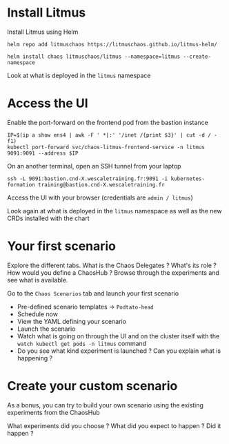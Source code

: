 
# Install Litmus


Install Litmus using Helm
```
helm repo add litmuschaos https://litmuschaos.github.io/litmus-helm/

helm install chaos litmuschaos/litmus --namespace=litmus --create-namespace
```

Look at what is deployed in the `litmus` namespace


# Access the UI

Enable the port-forward on the frontend pod from the bastion instance
```
IP=$(ip a show ens4 | awk -F ' *|:' '/inet /{print $3}' | cut -d / -f1)
kubectl port-forward svc/chaos-litmus-frontend-service -n litmus 9091:9091 --address $IP
```

On an another terminal, open an SSH tunnel from your laptop
```
ssh -L 9091:bastion.cnd-X.wescaletraining.fr:9091 -i kubernetes-formation training@bastion.cnd-X.wescaletraining.fr
```

Access the UI with your browser (credentials are `admin / litmus`)


Look again at what is deployed in the `litmus` namespace as well as the new CRDs installed with the chart


# Your first scenario

Explore the different tabs.
What is the Chaos Delegates ? What's its role ?
How would you define a ChaosHub ? Browse through the experiments and see what is available.

Go to the `Chaos Scenarios` tab and launch your first scenario
 - Pre-defined scenario templates -> `Podtato-head`
 - Schedule now
 - View the YAML defining your scenario
 - Launch the scenario
 - Watch what is going on through the UI and on the cluster itself with the `watch kubectl get pods -n litmus` command
 - Do you see what kind experiment is launched ? Can you explain what is happening ?


# Create your custom scenario

As a bonus, you can try to build your own scenario using the existing experiments from the ChaosHub

What experiments did you choose ? What did you expect to happen ? Did it happen ?
